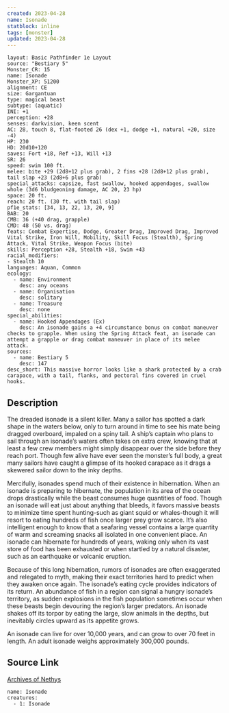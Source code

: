 ```yaml
---
created: 2023-04-28
name: Isonade
statblock: inline
tags: [monster]
updated: 2023-04-28
---
```

```statblock
layout: Basic Pathfinder 1e Layout
source: "Bestiary 5"
Monster_CR: 15
name: Isonade
Monster_XP: 51200
alignment: CE
size: Gargantuan
type: magical beast
subtype: (aquatic)
INI: +1
perception: +28
senses: darkvision, keen scent
AC: 28, touch 8, flat-footed 26 (dex +1, dodge +1, natural +20, size -4)
HP: 230
HD: 20d10+120
saves: Fort +18, Ref +13, Will +13
SR: 26
speed: swim 100 ft.
melee: bite +29 (2d8+12 plus grab), 2 fins +28 (2d8+12 plus grab), tail slap +23 (2d8+6 plus grab)
special_attacks: capsize, fast swallow, hooked appendages, swallow whole (3d6 bludgeoning damage, AC 20, 23 hp)
space: 20 ft.
reach: 20 ft. (30 ft. with tail slap)
pf1e_stats: [34, 13, 22, 13, 20, 9]
BAB: 20
CMB: 36 (+40 drag, grapple)
CMD: 48 (50 vs. drag)
feats: Combat Expertise, Dodge, Greater Drag, Improved Drag, Improved Vital Strike, Iron Will, Mobility, Skill Focus (Stealth), Spring Attack, Vital Strike, Weapon Focus (bite)
skills: Perception +28, Stealth +18, Swim +43
racial_modifiers:
- Stealth 10
languages: Aquan, Common
ecology:
  - name: Environment
    desc: any oceans
  - name: Organisation
    desc: solitary
  - name: Treasure
    desc: none
special_abilities:
  - name: Hooked Appendages (Ex)
    desc: An isonade gains a +4 circumstance bonus on combat maneuver checks to grapple. When using the Spring Attack feat, an isonade can attempt a grapple or drag combat maneuver in place of its melee attack.
sources:
  - name: Bestiary 5
    desc: 147
desc_short: This massive horror looks like a shark protected by a crab carapace, with a tail, flanks, and pectoral fins covered in cruel hooks.
```
## Description
The dreaded isonade is a silent killer. Many a sailor has spotted a dark shape in the waters below, only to turn around in time to see his mate being dragged overboard, impaled on a spiny tail. A ship’s captain who plans to sail through an isonade’s waters often takes on extra crew, knowing that at least a few crew members might simply disappear over the side before they reach port. Though few alive have ever seen the monster’s full body, a great many sailors have caught a glimpse of its hooked carapace as it drags a skewered sailor down to the inky depths.

 Mercifully, isonades spend much of their existence in hibernation. When an isonade is preparing to hibernate, the population in its area of the ocean drops drastically while the beast consumes huge quantities of food. Though an isonade will eat just about anything that bleeds, it favors massive beasts to minimize time spent hunting-such as giant squid or whales-though it will resort to eating hundreds of fish once larger prey grow scarce. It’s also intelligent enough to know that a seafaring vessel contains a large quantity of warm and screaming snacks all isolated in one convenient place. An isonade can hibernate for hundreds of years, waking only when its vast store of food has been exhausted or when startled by a natural disaster, such as an earthquake or volcanic eruption.

 Because of this long hibernation, rumors of isonades are often exaggerated and relegated to myth, making their exact territories hard to predict when they awaken once again. The isonade’s eating cycle provides indicators of its return. An abundance of fish in a region can signal a hungry isonade’s territory, as sudden explosions in the fish population sometimes occur when these beasts begin devouring the region’s larger predators. An isonade shakes off its torpor by eating the large, slow animals in the depths, but inevitably circles upward as its appetite grows.

 An isonade can live for over 10,000 years, and can grow to over 70 feet in length. An adult isonade weighs approximately 300,000 pounds.
## Source Link
[Archives of Nethys](https://aonprd.com/MonsterDisplay.aspx?ItemName=Isonade)
```encounter-table
name: Isonade
creatures:
  - 1: Isonade
```
